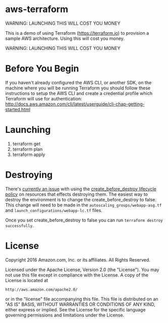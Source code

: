 # aws-terraform
WARNING:  LAUNCHING THIS WILL COST YOU MONEY

This is a demo of using Terraform (https://terraform.io) to provision a sample
AWS architecture.  Using this will cost you money.

WARNING:  LAUNCHING THIS WILL COST YOU MONEY

# Before You Begin
If you haven't already configured the AWS CLI, or another SDK, on the machine
where you will be running Terraform you should follow these instructions to
setup the AWS CLI and create a credential profile which Terraform will use for
authentication:  
http://docs.aws.amazon.com/cli/latest/userguide/cli-chap-getting-started.html

# Launching
1. terraform get
2. terraform plan
3. terraform apply

# Destroying
There's [currently an issue](https://github.com/hashicorp/terraform/issues/2493)
with using the [create_before_destroy lifecycle policy](https://www.terraform.io/docs/configuration/resources.html#lifecycle)
on resources that effects destroying them.  The easiest way to destroy the
environment is to change the create_before_destroy to false.  This change will
need to be made in the `autoscaling_groups/webapp-asg.tf` and
`launch_configurations/webapp-lc.tf` files.

Once you set create_before_destroy to false you can run `terraform destroy successfully`.

# License
Copyright 2016 Amazon.com, Inc. or its affiliates. All Rights Reserved.

Licensed under the Apache License, Version 2.0 (the "License"). You may not use this file except in compliance with the License. A copy of the License is located at

    http://aws.amazon.com/apache2.0/

or in the "license" file accompanying this file. This file is distributed on an "AS IS" BASIS, WITHOUT WARRANTIES OR CONDITIONS OF ANY KIND, either express or implied. See the License for the specific language governing permissions and limitations under the License.
